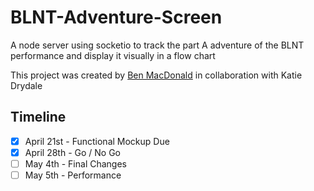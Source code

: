 # BLNT-Adventure-Screen
A node server using socketio to track the part A adventure of the BLNT performance and display it visually in a flow chart

This project was created by [Ben MacDonald](https://github.com/Quantum158) in collaboration with Katie Drydale

## Timeline
- [x] April 21st - Functional Mockup Due
- [x] April 28th - Go / No Go
- [ ] May 4th    - Final Changes
- [ ] May 5th    - Performance

